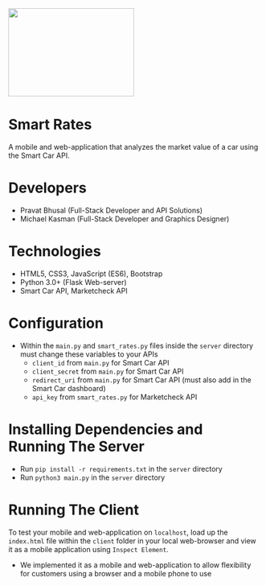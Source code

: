 <img src="https://raw.githubusercontent.com/Shadowsych/smart-rates/master/rsrc/icon_text.png" width="250" height="175" />

# Smart Rates
A mobile and web-application that analyzes the market value of a car using the Smart Car API.

# Developers
- Pravat Bhusal (Full-Stack Developer and API Solutions)
- Michael Kasman (Full-Stack Developer and Graphics Designer)

# Technologies
- HTML5, CSS3, JavaScript (ES6), Bootstrap
- Python 3.0+ (Flask Web-server)
- Smart Car API, Marketcheck API

# Configuration
- Within the `main.py` and `smart_rates.py` files inside the `server` directory must change these variables to your APIs
    - `client_id` from `main.py` for Smart Car API
    - `client_secret` from `main.py` for Smart Car API
    - `redirect_uri` from `main.py` for Smart Car API (must also add in the Smart Car dashboard)
    - `api_key` from `smart_rates.py` for Marketcheck API

# Installing Dependencies and Running The Server
- Run `pip install -r requirements.txt` in the `server` directory
- Run `python3 main.py` in the `server` directory

# Running The Client
To test your mobile and web-application on `localhost`, load up the `index.html` file within the `client` folder in your local web-browser and view it as a mobile application using `Inspect Element`.
- We implemented it as a mobile and web-application to allow flexibility for customers using a browser and a mobile phone to use
